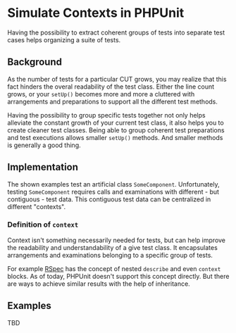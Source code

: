 Simulate Contexts in PHPUnit
============================

Having the possibility to extract coherent groups of tests into separate test cases helps organizing a suite of tests.

## Background

As the number of tests for a particular CUT grows, you may realize that this fact hinders the overal readability of the test class.
Either the line count grows, or your `setUp()` becomes more and more a cluttered with arrangements and preparations to support all the different test methods.

Having the possibility to group specific tests together not only helps alleviate the constant growth of your current test class, it also helps you to create cleaner test classes.
Being able to group coherent test preparations and test executions allows smaller `setUp()` methods. And smaller methods is generally a good thing.

## Implementation

The shown examples test an artificial class `SomeComponent`. Unfortunately, testing `SomeComponent` requires calls and examinations with different - but contiguous - test data.
This contiguous test data can be centralized in different "contexts".

### Definition of `context`

Context isn't something necessarily needed for tests, but can help improve the readability and understandability of a give test class.
It encapsulates arrangements and examinations belonging to a specific group of tests.

For example [RSpec](http://rspec.info/) has the concept of nested `describe` and even `context` blocks.
As of today, PHPUnit doesn't support this concept directly. But there are ways to achieve similar results with the help of inheritance.

## Examples

TBD
